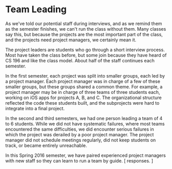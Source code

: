 # Team Leading
As we've told our potential staff during interviews, and as we remind them as the semester finishes, we can't run the class without them. Many classes say this, but because the projects are the most important part of the class, and the projects need project managers, we certainly mean it.

The project leaders are students who go through a short interview process. Most have taken the class before, but some join because they have heard of CS 196 and like the class model. About half of the staff continues each semester.

In the first semester, each project was split into smaller groups, each led by a project manager. Each project manager was in charge of a few of these smaller groups, but these groups shared a common theme. For example, a project manager may be in charge of three teams of three students each, working on iOS apps for projects A, B, and C. The organizational structure reflected the code these students built, and the subprojects were hard to integrate into a final project. 

In the second and third semesters, we had one person leading a team of 4 to 6 students. While we did not have systematic failures, where most teams encountered the same difficulties, we did encounter serious failures in which the project was derailed by a poor project manager. The project manager did not schedule meetings regularly, did not keep students on track, or became entirely unreachable.

In this Spring 2016 semester, we have paired experienced project managers with new staff so they can learn to run a team by guide. [ responses. ]